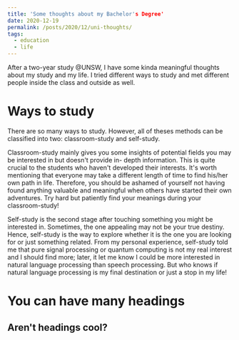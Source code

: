 ```yaml
---
title: 'Some thoughts about my Bachelor's Degree'
date: 2020-12-19
permalink: /posts/2020/12/uni-thoughts/
tags:
  - education
  - life
---
```


After a two-year study @UNSW, I have some kinda meaningful thoughts about my study and my life. I tried different ways to study and met different people inside the class and outside as well.

Ways to study
======
There are so many ways to study. However, all of theses methods can be classified into two: classroom-study and self-study.  

Classroom-study mainly gives you some insights of potential fields you may be interested in but doesn't provide in- depth information. This is quite crucial to the students who haven't developed their interests. It's worth mentioning that everyone may take a different length of time to find his/her own path in life. Therefore, you should be ashamed of yourself not having found anything valuable and meaningful when others have started their own adventures. Try hard but patiently find your meanings during your classroom-study!  

Self-study is the second stage after touching something you might be interested in. Sometimes, the one appealing may not be your true destiny. Hence, self-study is the way to explore whether it is the one you are looking for or just something related. From my personal experience, self-study told me that pure signal processing or quantum computing is not my real interest and I should find more; later, it let me know I could be more interested in natural language processing than speech processing. But who knows if natural language processing is my final destination or just a stop in my life!


You can have many headings
======

Aren't headings cool?
------